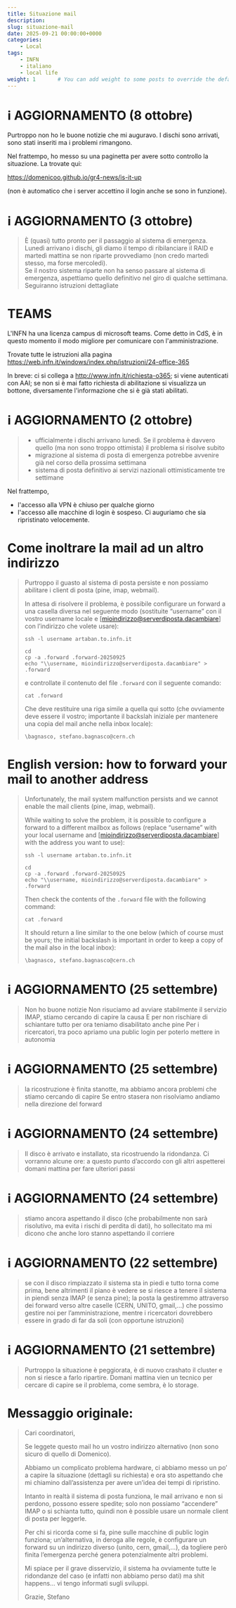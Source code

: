 ```yaml
---
title: Situazione mail
description: 
slug: situazione-mail
date: 2025-09-21 00:00:00+0000
categories:
    - Local
tags:
    - INFN
    - italiano
    - local life
weight: 1       # You can add weight to some posts to override the default sorting (date descending)
---
```


# ℹ️ AGGIORNAMENTO (8 ottobre)


Purtroppo non ho le buone notizie che mi auguravo.
I dischi sono arrivati, sono stati inseriti ma i problemi rimangono.

Nel frattempo, ho messo su una paginetta per avere sotto controllo la situazione. La trovate qui:

https://domenicoo.github.io/gr4-news/is-it-up

(non è automatico che i server accettino il login anche se sono in funzione).


# ℹ️ AGGIORNAMENTO (3 ottobre)

> È (quasi) tutto pronto per il passaggio al sistema di emergenza. Lunedì arrivano i dischi, gli diamo il tempo di ribilanciare il RAID e martedì mattina se non riparte provvediamo (non credo martedì stesso, ma forse mercoledì).  
> Se il nostro sistema riparte non ha senso passare al sistema di emergenza, aspettiamo quello definitivo nel giro di qualche settimana.  
> Seguiranno istruzioni dettagliate

# TEAMS

L'INFN ha una licenza campus di microsoft teams.
Come detto in CdS, è in questo momento il modo migliore per comunicare con l'amministrazione.

Trovate tutte le istruzioni alla pagina
https://web.infn.it/windows/index.php/istruzioni/24-office-365

In breve: ci si collega a http://www.infn.it/richiesta-o365; si viene autenticati con AAI; se non si è mai fatto richiesta di abilitazione si visualizza un bottone, diversamente l'informazione che si è già stati abilitati.

# ℹ️ AGGIORNAMENTO (2 ottobre)

> - ⁠ufficialmente i dischi arrivano lunedì. Se il problema è davvero quello (ma non sono troppo ottimista) il problema si risolve subito
> - ⁠migrazione al sistema di posta di emergenza potrebbe avvenire  già nel corso della prossima settimana
> - sistema di posta definitivo ai servizi nazionali ottimisticamente tre settimane

Nel frattempo,

- l'accesso alla VPN è chiuso per qualche giorno
- l'accesso alle macchine di login è sospeso. Ci auguriamo che sia ripristinato velocemente.

# Come inoltrare la mail ad un altro indirizzo

> Purtroppo il guasto al sistema di posta persiste e non possiamo abilitare i client di posta (pine, imap, webmail).
> 
> In attesa di risolvere il problema, è possibile configurare un forward a una casella diversa nel seguente modo (sostituite “username” con il vostro username locale e [mioindirizzo@serverdiposta.dacambiare] con l’indirizzo che volete usare):
> ```
> ssh -l username artaban.to.infn.it
> 
> cd
> cp -a .forward .forward-20250925
> echo "\\username, mioindirizzo@serverdiposta.dacambiare" > .forward
> ```
> e controllate il contenuto del file `.forward` con il seguente comando:
> ```
> cat .forward
> ```
> Che deve restituire una riga simile a quella qui sotto (che ovviamente deve essere il vostro; importante il backslah iniziale per mantenere una copia del mail anche nella inbox locale):
> ```
> \bagnasco, stefano.bagnasco@cern.ch
> ```


# English version: how to forward your mail to another address

> Unfortunately, the mail system malfunction persists and we cannot enable the mail clients (pine, imap, webmail).
> 
> While waiting to solve the problem, it is possible to configure a forward to a different mailbox as follows (replace “username” with your local username and [mioindirizzo@serverdiposta.dacambiare] with the address you want to use):
> 
> ```
> ssh -l username artaban.to.infn.it
> 
> cd
> cp -a .forward .forward-20250925
> echo "\\username, mioindirizzo@serverdiposta.dacambiare" > .forward
> ```
> 
> Then check the contents of the `.forward` file with the following command:
> 
> ```
> cat .forward
> ```
> 
> It should return a line similar to the one below (which of course must be yours; the initial backslash is important in order to keep a copy of the mail also in the local inbox):
> 
> ```
> \bagnasco, stefano.bagnasco@cern.ch
> ```
> 



# ℹ️ AGGIORNAMENTO (25 settembre)

> Non ho buone notizie
> Non risuciamo ad avviare stabilmente il servizio IMAP, stiamo cercando di capire la causa
> E per non rischiare di schiantare tutto per ora teniamo disabilitato anche pine
> Per i ricercatori, tra poco apriamo una public login per poterlo mettere in autonomia
 
# ℹ️ AGGIORNAMENTO (25 settembre)

> la ricostruzione è finita stanotte, ma abbiamo ancora problemi che stiamo cercando di capire
> Se entro stasera non risolviamo andiamo nella direzione del forward
> 
# ℹ️ AGGIORNAMENTO (24 settembre)

> Il disco è arrivato e installato, sta ricostruendo la ridondanza. Ci vorranno alcune ore: a questo punto d’accordo con gli altri aspetterei domani mattina per fare ulteriori passi
 
# ℹ️ AGGIORNAMENTO (24 settembre)

> stiamo ancora aspettando il disco (che probabilmente non sarà risolutivo, ma evita  i rischi di perdita di dati), ho sollecitato ma mi dicono che anche loro stanno aspettando il corriere

# ℹ️ AGGIORNAMENTO (22 settembre)

> se con il disco rimpiazzato il sistema sta in piedi e tutto torna come prima, bene
> altrimenti il piano è vedere se si riesce a tenere il sistema in piendi senza IMAP (e senza pine); la posta la gestiremmo attraverso dei forward verso altre caselle (CERN, UNITO, gmail,…) che possimo gestire noi per l’amministrazione, mentre i ricercatori dovrebbero essere in grado di far da soli (con opportune istruzioni)
 
# ℹ️ AGGIORNAMENTO (21 settembre)

> Purtroppo la situazione è peggiorata, è di nuovo crashato il cluster e non si riesce a farlo ripartire. Domani mattina vien un tecnico per cercare di capire se il problema, come sembra, è lo storage.
 
# Messaggio originale:

> Cari coordinatori,
> 
> Se leggete questo mail ho un vostro indirizzo alternativo (non sono sicuro di quello di Domenico).
> 
> Abbiamo un complicato problema hardware, ci abbiamo messo un po’ a capire la situazione (dettagli su richiesta) e ora sto aspettando che mi chiamino dall’assistenza per avere un’idea dei tempi di ripristino. 
> 
> Intanto in realtà il sistema di posta funziona, le mail arrivano e non si perdono, possono essere spedite; solo non possiamo “accendere” IMAP o si schianta tutto, quindi non è possible usare un normale client di posta per leggerle.
> 
> Per chi si ricorda come si fa, pine sulle macchine di public login funziona; un’alternativa, in deroga alle regole, è configurare un forward su un indirizzo diverso (unito, cern, gmail,…), da togliere però finita l’emergenza perché genera potenzialmente altri problemi.
> 
> Mi spiace per il grave disservizio, il sistema ha ovviamente tutte le ridondanze del caso (e infatti non abbiamo perso dati) ma shit happens… vi tengo informati sugli sviluppi.
> 
> Grazie,
> Stefano
> 
